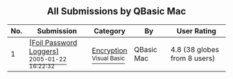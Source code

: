 ﻿<div align="center">

## All Submissions by QBasic Mac

</div>

No.  | Submission | Category | By   | User Rating
---- | ---------- | -------- | ---- | -----------
1 | [\[Foil Password Loggers\]<br /><sup>2005-01-22 16:22:32</sup>](https://github.com/Planet-Source-Code/qbasic-mac-foil-password-loggers__1-58444) | [Encryption<br /><sup>Visual Basic</sup>](../ByCategory/encryption__1-48.md) | QBasic Mac | 4.8 (38 globes from 8 users)
